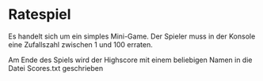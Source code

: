 # Ratespiel

Es handelt sich um ein simples Mini-Game. Der Spieler muss in der Konsole eine Zufallszahl zwischen 1 und 100 erraten.

Am Ende des Spiels wird der Highscore mit einem beliebigen Namen in die Datei Scores.txt geschrieben